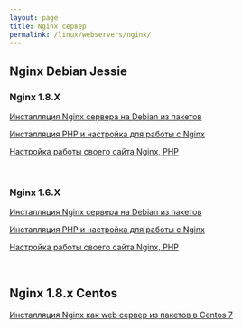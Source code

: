 ```yaml
---
layout: page
title: Nginx сервер
permalink: /linux/webservers/nginx/
---
```


## Nginx Debian Jessie


### Nginx 1.8.X

[Инсталляция Nginx сервера на Debian из пакетов](/linux/webservers/nginx/1.8/debian/jessie/installation/)  

[Инсталляция PHP и настройка для работы с Nginx](/linux/webservers/nginx/1.8/debian/jessie/php/)  

[Настройка работы своего сайта Nginx, PHP](/linux/webservers/nginx/1.8/debian/jessie/mysite/)  

<!--
[Настройка Nginx как proxy сервера](/linux/webservers/nginx/1.8/debian/jessie/proxy/)  
-->


<br/>

### Nginx 1.6.X

[Инсталляция Nginx сервера на Debian из пакетов](/linux/webservers/nginx/1.6/debian/jessie/installation/)  

[Инсталляция PHP и настройка для работы с Nginx](/linux/webservers/nginx/1.6/debian/jessie/php/)  

[Настройка работы своего сайта Nginx, PHP](/linux/webservers/nginx/1.6/debian/jessie/mysite/)  


<br/>

## Nginx 1.8.x Centos


[Инсталляция Nginx как web сервер из пакетов в Centos 7](/linux/webservers/nginx/1.8/centos/7/webserver/)
